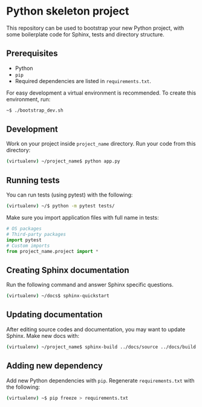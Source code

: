 # Python skeleton project

This repository can be used to bootstrap your new Python project, with
some boilerplate code for Sphinx, tests and directory structure.

## Prerequisites

* Python
* `pip`
* Required dependencies are listed in ```requirements.txt```.

For easy development a virtual environment is recommended.
To create this environment, run:
```sh
~$ ./bootstrap_dev.sh
```

## Development

Work on your project inside ```project_name``` directory. Run your code from this directory:

```sh
(virtualenv) ~/project_name$ python app.py
```

## Running tests

You can run tests (using pytest) with the following:

```sh
(virtualenv) ~/$ python -m pytest tests/
```

Make sure you import application files with full name in tests:

```python
# OS packages
# Third-party packages
import pytest
# Custom imports
from project_name.project import *
```

## Creating Sphinx documentation

Run the following command and answer Sphinx specific questions.

```sh
(virtualenv) ~/docs$ sphinx-quickstart
```

## Updating documentation

After editing source codes and documentation, you may want to update Sphinx.
Make new docs with:

```sh
(virtualenv) ~/project_name$ sphinx-build ../docs/source ../docs/build
```

## Adding new dependency

Add new Python dependencies with `pip`. Regenerate `requirements.txt` with the following:

```sh
(virtualenv) ~$ pip freeze > requirements.txt
```